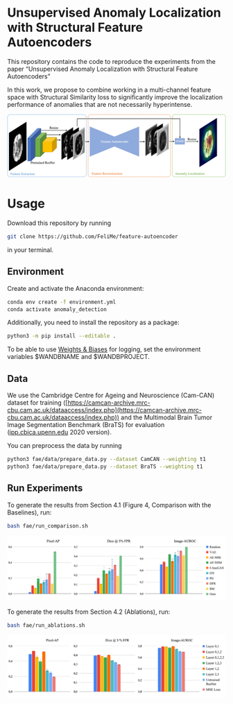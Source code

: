 # Unsupervised Anomaly Localization with Structural Feature Autoencoders

This repository contains the code to reproduce the experiments from the paper “Unsupervised Anomaly Localization with Structural Feature Autoencoders”

In this work, we propose to combine working in a multi-channel feature space with Structural Similarity loss to significantly improve the localization performance of anomalies that are not necessarily hyperintense.

![Overview of our pipeline (Figure 2 from the paper)](figures/pipeline.png)

# Usage

Download this repository by running

```bash
git clone https://github.com/FeliMe/feature-autoencoder
```

in your terminal.

## Environment

Create and activate the Anaconda environment:

```bash
conda env create -f environment.yml
conda activate anomaly_detection
```

Additionally, you need to install the repository as a package:

```bash
python3 -m pip install --editable .
```

To be able to use [Weights & Biases](https://wandb.ai) for logging, set the environment variables $WANDBNAME and $WANDBPROJECT.

## Data

We use the Cambridge Centre for Ageing and Neuroscience (Cam-CAN) dataset for training ([https://camcan-archive.mrc-cbu.cam.ac.uk/dataaccess/index.php](https://camcan-archive.mrc-cbu.cam.ac.uk/dataaccess/index.php)) and the Multimodal Brain Tumor Image Segmentation Benchmark (BraTS) for evaluation ([ipp.cbica.upenn.edu](https://ipp.cbica.upenn.edu/) 2020 version).

You can preprocess the data by running

```bash
python3 fae/data/prepare_data.py --dataset CamCAN --weighting t1
python3 fae/data/prepare_data.py --dataset BraTS --weighting t1
```

## Run Experiments

To generate the results from Section 4.1 (Figure 4, Comparison with the Baselines), run:

```bash
bash fae/run_comparison.sh
```

![Results from running fae/run_comparison.sh (Figure 4 from the paper)](figures/results_main.png)

To generate the results from Section 4.2 (Ablations), run:

```bash
bash fae/run_ablations.sh
```

![Results from running fae/run_ablations.sh (Figure 5 from the paper)](figures/results_ablation.png)
